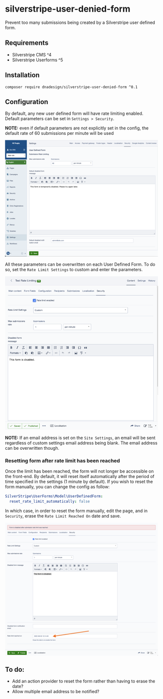 # silverstripe-user-denied-form
Prevent too many submissions being created by a Silverstripe user defined form.

## Requirements

* Silverstripe CMS ^4
* Silverstripe Userforms ^5

## Installation

```
composer require dnadesign/silverstripe-user-denied-form ^0.1
```

## Configuration
By default, any new user defined form will have rate limiting enabled.
Default parameters can be set in `Settings > Security`.

**NOTE:** even if default parameters are not explicitly set in the config,
the default rate of 60 submissions per minute will be used

![Settings Security Snapshot](./docs/images/settings-security-snapshot.png "Settings Security Snapshot")

All these parameters can be overwritten on each User Defined Form.
To do so, set the `Rate Limit Settings` to custom and enter the parameters.

![Custom Settings](./docs/images/custom-settings.png "Custom Settings")

**NOTE:** If an email address is set on the `Site Settings`, an email will be sent regardless of custom settings email address being blank. The email address can be overwritten though.

### Resetting form after rate limit has been reached

Once the limit has been reached, the form will not longer be accessible on the front-end.
By default, it will reset itself automatically after the period of time specified in the settings (1 minute by default).
If you wish to reset the form manually, you can change the config as follow:

```yaml
SilverStripe\UserForms\Model\UserDefinedForm:
  reset_rate_limit_automatically: false
```

In which case, in order to reset the form manually, edit the page, and in `Security`, erase the `Rate Limit Reached On` date and save.

![Reset Form](./docs/images/form-manual-reset.png "Reset Form")

## To do:
- Add an action provider to reset the form rather than having to erase the date?
- Allow multiple email address to be notified?

